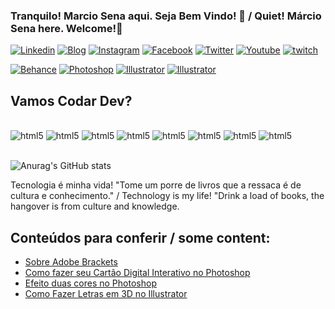 
### Tranquilo! Marcio Sena aqui. Seja Bem Vindo! 🤙 / Quiet! Márcio Sena here. Welcome!🤙

[![Linkedin](https://img.shields.io/badge/LinkedIn-0077B5?style=for-the-badge&logo=linkedin&logoColor=white)](http://marciosenas.blogspot.com.br/)
[![Blog](https://img.shields.io/badge/Blogger-FF5722?style=for-the-badge&logo=blogger&logoColor=white)](http://marciosenas.blogspot.com.br/)
[![Instagram](https://img.shields.io/badge/Instagram-E4405F?style=for-the-badge&logo=instagram&logoColor=white)](https://www.instagram.com/msenasdesigner/)
[![Facebook](https://img.shields.io/badge/Facebook-1877F2?style=for-the-badge&logo=facebook&logoColor=white)](https://www.facebook.com/marciosenadesigner/)
[![Twitter](https://img.shields.io/badge/Twitter-1DA1F2?style=for-the-badge&logo=twitter&logoColor=white)](https://twitter.com/MarcioFSena)
[![Youtube](https://img.shields.io/badge/YouTube-FF0000?style=for-the-badge&logo=youtube&logoColor=white)](https://www.youtube.com/channel/UCh4RmhbMAHRjDrv-B6HckYw)
[![twitch](https://img.shields.io/badge/Twitch-9146FF?style=for-the-badge&logo=twitch&logoColor=white)](https://www.twitch.tv/msenas)

[![Behance](https://aleen42.github.io/badges/src/behance.svg)](https://www.behance.net/marciosena)
[![Photoshop](https://aleen42.github.io/badges/src/photoshop.svg)](https://www.behance.net/marciosena)
[![Illustrator](https://aleen42.github.io/badges/src/illustrator.svg)](https://www.behance.net/marciosena)
[![Illustrator](https://aleen42.github.io/badges/src/premiere.svg)](https://www.behance.net/marciosena)

## Vamos Codar Dev?

<div style="display: inline_block"><br/>
   <img aling="center" alt="html5" src="https://img.shields.io/badge/HTML-239120?style=for-the-badge&logo=html5&logoColor=white"/>
   <img aling="center" alt="html5" src="https://img.shields.io/badge/CSS-239120?&style=for-the-badge&logo=css3&logoColor=white"/>
   <img aling="center" alt="html5" src="https://img.shields.io/badge/HTML5-E34F26?style=for-the-badge&logo=html5&logoColor=white"/>
   <img aling="center" alt="html5" src="https://img.shields.io/badge/PHP-777BB4?style=for-the-badge&logo=php&logoColor=white"/>
   <img aling="center" alt="html5" src="https://img.shields.io/badge/React-20232A?style=for-the-badge&logo=react&logoColor=61DAFB"/>
   <img aling="center" alt="html5" src="https://img.shields.io/badge/Bootstrap-563D7C?style=for-the-badge&logo=bootstrap&logoColor=white"/>
   <img aling="center" alt="html5" src="https://img.shields.io/badge/MySQL-00000F?style=for-the-badge&logo=mysql&logoColor=white"/>
   <img aling="center" alt="html5" src="https://img.shields.io/badge/Android-3DDC84?style=for-the-badge&logo=android&logoColor=white"/>   
</div><br>

![Anurag's GitHub stats](https://github-readme-stats.vercel.app/api?username=fsena&show_icons=true&theme=tokyonight)

Tecnologia é minha vida! "Tome um porre de livros que a ressaca é de cultura e conhecimento." / Technology is my life! "Drink a load of books, the hangover is from culture and knowledge.

## Conteúdos para conferir / some content:

- [Sobre Adobe Brackets](https://www.youtube.com/watch?v=YfWYAnx5VNI&t=11s&ab_channel=MsenasDesign)<br/>
- [Como fazer seu Cartão Digital Interativo no Photoshop](https://www.youtube.com/watch?v=2X9qpk9L2D4&t=6s&ab_channel=MsenasDesign)<br/>
- [Efeito duas cores no Photoshop](https://www.youtube.com/watch?v=HQzOn3ugoV0&t=12s&ab_channel=MsenasDesign)<br/>
- [Como Fazer Letras em 3D no Illustrator](https://www.youtube.com/watch?v=SvmHmA09beE&t=90s&ab_channel=MsenasDesign)<br/>


